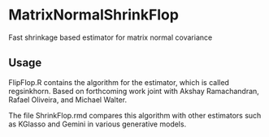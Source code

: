 # MatrixNormalShrinkFlop
Fast shrinkage based estimator for matrix normal covariance

## Usage 

FlipFlop.R contains the algorithm for the estimator, which is called regsinkhorn. Based on forthcoming work joint with Akshay Ramachandran, Rafael Oliveira, and Michael Walter.

The file ShrinkFlop.rmd compares this algorithm with other estimators such as KGlasso and Gemini in various generative models.
